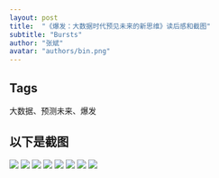 ```yaml
---
layout: post
title:  "《爆发：大数据时代预见未来的新思维》读后感和截图"
subtitle: "Bursts"
author: "张斌"
avatar: "authors/bin.png"
---
```


## Tags

大数据、预测未来、爆发

## 以下是截图

![](./content/images/bursts/1.pic.jpg)
![](./content/images/bursts/2.pic.jpg)
![](./content/images/bursts/screenshot_2016_02_20T20_46_30+0759.png)
![](./content/images/bursts/screenshot_2016_02_21T21_20_33+0759.png)
![](./content/images/bursts/screenshot_2016_02_21T22_14_55+0759.png)
![](./content/images/bursts/screenshot_2016_02_24T08_48_33+0759.png)
![](./content/images/bursts/screenshot_2016_02_25T17_21_34+0759.png)
![](./content/images/bursts/screenshot_2016_02_25T21_25_02+0759.png)